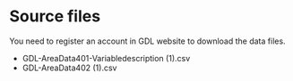 # Source files

You need to register an account in GDL website to download the data files.

- GDL-AreaData401-Variabledescription (1).csv
- GDL-AreaData402 (1).csv
